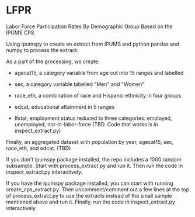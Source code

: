 # LFPR
Labor Force Participation Rates By Demographic Group Based on the IPUMS CPS

Using ipumspy to create an extract from IPUMS and python pandas and numpy to process the extract.

As a part of the processing, we create:

+ agecat15, a category variable from age cut into 15 ranges and labelled

+ sex, a category variable labelled "Men" and "Women"

+ race_eth, a combination of race and Hispanic ethnicity in four groups

+ edcat, educational attainment in 5 ranges

+ lfstat, employment status reduced to three categories: employed, unemployed, not-in-labor-force (TBD. Code that works is in inspect_extract.py)

Finally, an aggregated dataset with population by year, agecat15, sex, race_eth, and edcat. (TBD)

If you don't ipumspy package installed, the repo includes a 1000 random subsample.  Start with process_extract.py and run it. Then run the code in inspect_extract.py interactively.

If you have the ipumspy package installed, you can start with running create_cps_extract.py.  Then uncomment/comment out a few lines at the top of process_extract.py to use the extracts instead of the small sample mentioned above and run it.  Finally, run the code in inspect_extract.py interactively.




